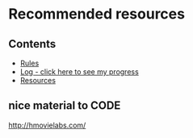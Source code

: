 # Recommended resources

## Contents
* [Rules](rules.md)
* [Log - click here to see my progress](log.md)
* [Resources](resources.md)

## nice material to CODE
http://hmovielabs.com/
